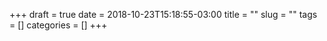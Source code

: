 +++ 
draft = true
date = 2018-10-23T15:18:55-03:00
title = ""
slug = "" 
tags = []
categories = []
+++

